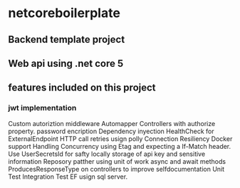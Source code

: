 # netcoreboilerplate
## Backend template project
## Web api using .net core 5
## features included on this project
### jwt implementation
Custom autoriztion middleware
Automapper
Controllers with authorize property. password encription
Dependency inyection
HealthCheck for ExternalEndpoint
HTTP call retries usign polly
Connection Resiliency
Docker support
Handling Concurrency using Etag and expecting a If-Match header. 
Use UserSecretsId for safty locally storage of api key and sensitive information
Reposory patther using unit of work
async and await methods
ProducesResponseType on controllers to improve selfdocumentation
Unit Test
Integration Test
EF usign sql server.
